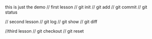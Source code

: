 this is just the demo
// first lesson
// git init
// git add
// git commit
// git status

// second lesson
// git log
// git show
// git diff

//third lesson
// git checkout
// git reset